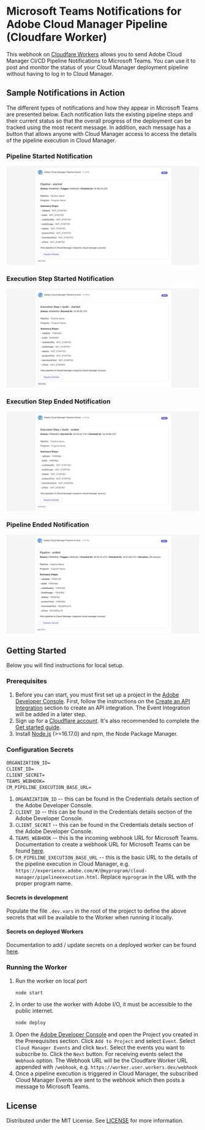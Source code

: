 # Microsoft Teams Notifications for Adobe Cloud Manager Pipeline (Cloudfare Worker)
This webhook on [Cloudfare Workers](https://developers.cloudflare.com/workers/) allows you to send Adobe Cloud Manager CI/CD Pipeline Notifications to Microsoft Teams. You can use it to post and monitor the status of your Cloud Manager deployment pipeline without having to log in to Cloud Manager.


## Sample Notifications in Action
The different types of notifications and how they appear in Microsoft Teams are presented below. Each notification lists the existing pipeline steps and their current status so that the overall progress of the deployment can be tracked using the most recent message. In addition, each message has a button that allows anyone with Cloud Manager access to access the details of the pipeline execution in Cloud Manager.

### Pipeline Started Notification

![Pipeline Started][screenshot-pipeline-started]

### Execution Step Started Notification

![Execution Step Started][screenshot-step-started]

### Execution Step Ended Notification

![Execution Step Ended][screenshot-step-ended]

### Pipeline Ended Notification

![Pipeline Ended][screenshot-pipeline-ended]



## Getting Started

Below you will find instructions for local setup.

### Prerequisites

1. Before you can start, you must first set up a project in the [Adobe Developer Console][Adobe-Developer-Console-url]. First, follow the instructions on the [Create an API Integration](https://developer.adobe.com/experience-cloud/cloud-manager/guides/getting-started/create-api-integration/) section to create an API integration. The Event Integration will be added in a later step.
2. Sign up for a [Cloudflare account](https://dash.cloudflare.com/sign-up/workers-and-pages). It's also recommended to complete the [Get started guide](https://developers.cloudflare.com/workers/get-started/guide/).
3. Install [Node.js](https://nodejs.org/en) (>=16.17.0) and npm, the Node Package Manager.

### Configuration Secrets
  ```
  ORGANIZATION_ID=
  CLIENT_ID=
  CLIENT_SECRET=
  TEAMS_WEBHOOK=
  CM_PIPELINE_EXECUTION_BASE_URL=
  ```
1. `ORGANIZATION_ID` -- this can be found in the Credentials details section of the Adobe Developer Console.
2. `CLIENT_ID` -- this can be found in the Credentials details section of the Adobe Developer Console.
3. `CLIENT_SECRET` -- this can be found in the Credentials details section of the Adobe Developer Console.
4. `TEAMS_WEBHOOK` -- this is the incoming webhook URL for Microsoft Teams. Documentation to create a webhook URL for Microsoft Teams can be found [here](https://learn.microsoft.com/en-us/microsoftteams/platform/webhooks-and-connectors/how-to/add-incoming-webhook).
5. `CM_PIPELINE_EXECUTION_BASE_URL` -- this is the basic URL to the details of the pipeline execution in Cloud Manager, e.g. `https://experience.adobe.com/#/@myprogram/cloud-manager/pipelineexecution.html`. Replace `myprogram` in the URL with the proper program name.

#### Secrets in development

Populate the file `.dev.vars` in the root of the project to define the above secrets that will be available to the Worker when running it locally.

#### Secrets on deployed Workers

Documentation to add / update secrets on a deployed worker can be found [here](https://developers.cloudflare.com/workers/configuration/secrets/#secrets-on-deployed-workers).


### Running the Worker

1. Run the worker on local port
   ```sh
   node start
   ```
2. In order to use the worker with Adobe I/O, it must be accessible to the public internet.
   ```sh
   node deploy
   ```
3. Open the [Adobe Developer Console][Adobe-Developer-Console-url] and open the Project you created in the Prerequisites section. Click `Add to Project` and select `Event`. Select `Cloud Manager Events` and click `Next`. Select the events you want to subscribe to. Click the `Next` button. For receiving events select the `Webhook` option. The Webhook URL will be the Cloudfare Worker URL appended with `/webhook`, e.g. `https://worker.user.workers.dev/webhook`
4. Once a pipeline execution is triggered in Cloud Manager, the subscribed Cloud Manager Events are sent to the webhook which then posts a message to Microsoft Teams.



<!-- LICENSE -->
## License

Distributed under the MIT License. See [LICENSE](LICENSE.txt) for more information.



<!-- MARKDOWN LINKS & IMAGES -->
<!-- https://www.markdownguide.org/basic-syntax/#reference-style-links -->
[screenshot-pipeline-started]: images/pipeline_started.png
[screenshot-pipeline-ended]: images/pipeline_ended.png
[screenshot-step-started]: images/step_started.png
[screenshot-step-ended]: images/step_ended.png
[Adobe-Developer-Console-url]: https://developer.adobe.com/console/projects
